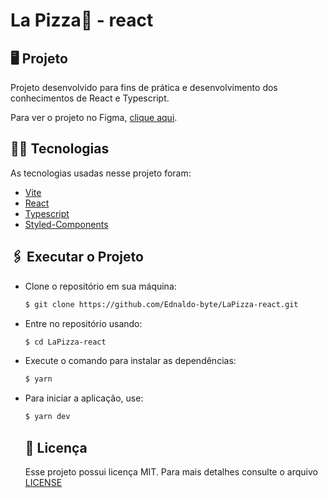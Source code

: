 # La Pizza🍕 - react

  ## 🖥 Projeto
  Projeto desenvolvido para fins de prática e desenvolvimento dos conhecimentos de React e Typescript.
  <p>Para ver o projeto no Figma, <a href="https://www.figma.com/file/OFPmaR4BYJd7QeChEOzHgL/Desafios---Codel%C3%A2ndia-(Copy)?node-id=31037%3A2">clique aqui</a>.</p>

  ## 👨‍💻 Tecnologias
  As tecnologias usadas nesse projeto foram:
- [Vite](https://vitejs.dev/)
- [React](https://reactjs.org/)
- [Typescript](https://www.typescript.org/)
- [Styled-Components](https://styled-components.com/)
<p></p>

  ## 🖇 Executar o Projeto
  
- Clone o repositório em sua máquina:
    ```bash
    $ git clone https://github.com/Ednaldo-byte/LaPizza-react.git 
    ```
- Entre no repositório usando:
    ```bash
    $ cd LaPizza-react
    ```
- Execute o comando para instalar as dependências:
    ```bash
    $ yarn
    ```
- Para iniciar a aplicação, use:
    ```bash
    $ yarn dev
    ```


  ##  📃 Licença
  Esse projeto possui licença MIT. Para mais detalhes consulte o arquivo [LICENSE](LICENSE.md)

